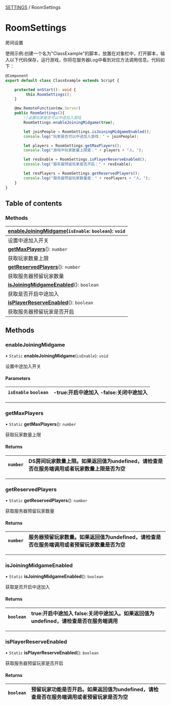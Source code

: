 [SETTINGS](../groups/Core.SETTINGS.md) / RoomSettings

# RoomSettings <Badge type="tip" text="Class" /> <Score text="RoomSettings" />

<span class="content-big">

房间设置

</span>

<span style="font-size: 14px;">

使用示例:创建一个名为"ClassExample"的脚本，放置在对象栏中，打开脚本，输入以下代码保存，运行游戏，你将在服务器Log中看到对应方法调用信息。代码如下：

</span>

```ts
@Component
export default class ClassExample extends Script {

    protected onStart(): void {
         this.RoomSettings();
    }

    @mw.RemoteFunction(mw.Server)
    public RoomSettings(){
        //设置玩家是否可以中途加入游戏
        RoomSettings.enableJoiningMidgame(true);

        let joinPeople = RoomSettings.isJoiningMidgameEnabled();
        console.log("玩家是否可以中途加入游戏：" + joinPeople);

        let players = RoomSettings.getMaxPlayers();
        console.log("游戏中玩家数量上限是：" + players + "人。");

        let resEnable = RoomSettings.isPlayerReserveEnabled();
        console.log("服务器预留玩家是否开启：" + resEnable);

        let resPlayers = RoomSettings.getReservedPlayers();
        console.log("服务器预留玩家数量是：" + resPlayers + "人。");
    }
}
```

## Table of contents

### Methods <Score text="Methods" /> 
| **[enableJoiningMidgame](mw.RoomSettings.md#enablejoiningmidgame)**(`isEnable`: `boolean`): `void`  |
| :-----|
| 设置中途加入开关|
| **[getMaxPlayers](mw.RoomSettings.md#getmaxplayers)**(): `number`  |
| 获取玩家数量上限|
| **[getReservedPlayers](mw.RoomSettings.md#getreservedplayers)**(): `number`  |
| 获取服务器预留玩家数量|
| **[isJoiningMidgameEnabled](mw.RoomSettings.md#isjoiningmidgameenabled)**(): `boolean`  |
| 获取是否开启中途加入|
| **[isPlayerReserveEnabled](mw.RoomSettings.md#isplayerreserveenabled)**(): `boolean`  |
| 获取服务器预留玩家是否开启|

## Methods

### enableJoiningMidgame <Score text="enableJoiningMidgame" /> 

• `Static` **enableJoiningMidgame**(`isEnable`): `void` <Badge type="tip" text="server" />

设置中途加入开关

#### Parameters

| `isEnable` `boolean` | -true:开启中途加入 -false:关闭中途加入 |
| :------ | :------ |



___

### getMaxPlayers <Score text="getMaxPlayers" /> 

• `Static` **getMaxPlayers**(): `number` <Badge type="tip" text="server" />

获取玩家数量上限

#### Returns

| `number` | DS房间玩家数量上限。如果返回值为undefined，请检查是否在服务端调用或者玩家数量上限是否为空 |
| :------ | :------ |


___

### getReservedPlayers <Score text="getReservedPlayers" /> 

• `Static` **getReservedPlayers**(): `number` <Badge type="tip" text="server" />

获取服务器预留玩家数量

#### Returns

| `number` | 服务器预留玩家数量。如果返回值为undefined，请检查是否在服务端调用或者预留玩家数量是否为空 |
| :------ | :------ |


___

### isJoiningMidgameEnabled <Score text="isJoiningMidgameEnabled" /> 

• `Static` **isJoiningMidgameEnabled**(): `boolean` <Badge type="tip" text="server" />

获取是否开启中途加入

#### Returns

| `boolean` | true:开启中途加入 false:关闭中途加入。如果返回值为undefined，请检查是否在服务端调用 |
| :------ | :------ |


___

### isPlayerReserveEnabled <Score text="isPlayerReserveEnabled" /> 

• `Static` **isPlayerReserveEnabled**(): `boolean` <Badge type="tip" text="server" />

获取服务器预留玩家是否开启

#### Returns

| `boolean` | 预留玩家功能是否开启。如果返回值为undefined，请检查是否在服务端调用或者预留玩家是否为空 |
| :------ | :------ |

